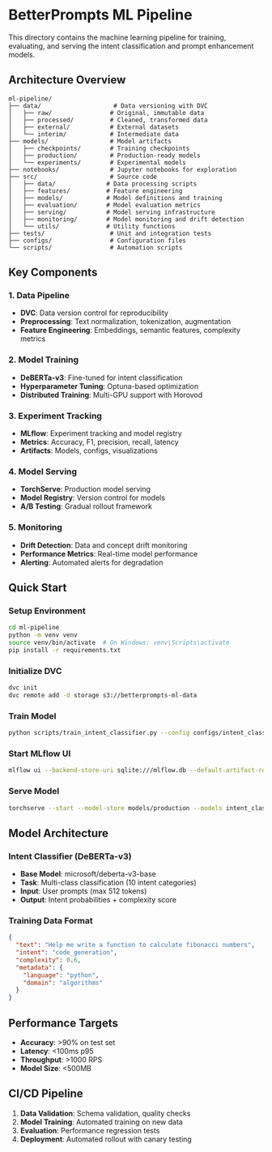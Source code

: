 # BetterPrompts ML Pipeline

This directory contains the machine learning pipeline for training, evaluating, and serving the intent classification and prompt enhancement models.

## Architecture Overview

```
ml-pipeline/
├── data/                    # Data versioning with DVC
│   ├── raw/                # Original, immutable data
│   ├── processed/          # Cleaned, transformed data
│   ├── external/           # External datasets
│   └── interim/            # Intermediate data
├── models/                 # Model artifacts
│   ├── checkpoints/        # Training checkpoints
│   ├── production/         # Production-ready models
│   └── experiments/        # Experimental models
├── notebooks/              # Jupyter notebooks for exploration
├── src/                    # Source code
│   ├── data/              # Data processing scripts
│   ├── features/          # Feature engineering
│   ├── models/            # Model definitions and training
│   ├── evaluation/        # Model evaluation metrics
│   ├── serving/           # Model serving infrastructure
│   ├── monitoring/        # Model monitoring and drift detection
│   └── utils/             # Utility functions
├── tests/                  # Unit and integration tests
├── configs/                # Configuration files
└── scripts/                # Automation scripts
```

## Key Components

### 1. Data Pipeline
- **DVC**: Data version control for reproducibility
- **Preprocessing**: Text normalization, tokenization, augmentation
- **Feature Engineering**: Embeddings, semantic features, complexity metrics

### 2. Model Training
- **DeBERTa-v3**: Fine-tuned for intent classification
- **Hyperparameter Tuning**: Optuna-based optimization
- **Distributed Training**: Multi-GPU support with Horovod

### 3. Experiment Tracking
- **MLflow**: Experiment tracking and model registry
- **Metrics**: Accuracy, F1, precision, recall, latency
- **Artifacts**: Models, configs, visualizations

### 4. Model Serving
- **TorchServe**: Production model serving
- **Model Registry**: Version control for models
- **A/B Testing**: Gradual rollout framework

### 5. Monitoring
- **Drift Detection**: Data and concept drift monitoring
- **Performance Metrics**: Real-time model performance
- **Alerting**: Automated alerts for degradation

## Quick Start

### Setup Environment
```bash
cd ml-pipeline
python -m venv venv
source venv/bin/activate  # On Windows: venv\Scripts\activate
pip install -r requirements.txt
```

### Initialize DVC
```bash
dvc init
dvc remote add -d storage s3://betterprompts-ml-data
```

### Train Model
```bash
python scripts/train_intent_classifier.py --config configs/intent_classifier.yaml
```

### Start MLflow UI
```bash
mlflow ui --backend-store-uri sqlite:///mlflow.db --default-artifact-root ./mlruns
```

### Serve Model
```bash
torchserve --start --model-store models/production --models intent_classifier=intent_classifier.mar
```

## Model Architecture

### Intent Classifier (DeBERTa-v3)
- **Base Model**: microsoft/deberta-v3-base
- **Task**: Multi-class classification (10 intent categories)
- **Input**: User prompts (max 512 tokens)
- **Output**: Intent probabilities + complexity score

### Training Data Format
```json
{
  "text": "Help me write a function to calculate fibonacci numbers",
  "intent": "code_generation",
  "complexity": 0.6,
  "metadata": {
    "language": "python",
    "domain": "algorithms"
  }
}
```

## Performance Targets
- **Accuracy**: >90% on test set
- **Latency**: <100ms p95
- **Throughput**: >1000 RPS
- **Model Size**: <500MB

## CI/CD Pipeline
1. **Data Validation**: Schema validation, quality checks
2. **Model Training**: Automated training on new data
3. **Evaluation**: Performance regression tests
4. **Deployment**: Automated rollout with canary testing